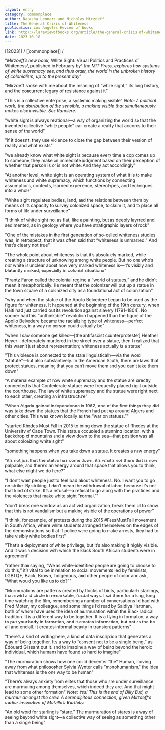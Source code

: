 ```yaml
---
layout: entry
category: commonplace
author: Natasha Lennard and Nicholas Mirzoeff
title: The General Crisis of Whiteness
publication: Los Angeles Review of Books
link: https://lareviewofbooks.org/article/the-general-crisis-of-whiteness-a-conversation-with-nicholas-mirzoeff/
date: 2023-10-18
---
```


[[2023]] / [[commonplace]] / 

"*Mirzoeff’s new book,* White Sight: Visual Politics and Practices of Whiteness*, published in February by* *the* *MIT Press, explores how systems of white supremacy see, and thus order, the world in the unbroken history of colonialism, up to the present day*"

"Mirzoeff spoke with me about the meaning of “white sight,” its long history, and the concurrent legacy of resistance against it"

"This is a collective enterprise, a systemic making visible"
*Note: A political work, the distribution of the sensible, a making visible that simultaneously makes else invisible. See Ranciere.*


"white sight is always relational—a way of organizing the world so that the invented collective “white people” can create a reality that accords to their sense of the world"

"if it doesn’t, they use violence to close the gap between their version of reality and what exists"

"we already know what white sight is because every time a cop comes up to someone, they make an immediate judgment based on their perception of whether that person is or is not white. And they act accordingly"

"At another level, white sight is an operating system of what it is to make whiteness and white supremacy, which functions by connecting assumptions, contexts, learned experience, stereotypes, and techniques into a whole"

"White sight regulates bodies, land, and the relations between them by means of its capacity to survey colonized space, to claim it, and to place all forms of life under surveillance"

"I think of white sight not as flat, like a painting, but as deeply layered and sedimented, as in geology where you have stratigraphic layers of rock"

"One of the mistakes in the first generation of so-called whiteness studies was, in retrospect, that it was often said that “whiteness is unmarked.” And that’s clearly not true"

"The whole point about whiteness is that it’s absolutely marked, while creating a structure of unknowing among white people. But no one who’s *not* white is unclear about how very marked whiteness is—it’s visibly and blatantly marked, especially in colonial situations"

"Frantz Fanon called the colonial regime a “world of statues,” and he didn’t mean it metaphorically. He meant that the colonizer will put up a statue in the town square of a colonized city as a foundational act of colonization"

"why and when the statue of the Apollo Belvedere began to be used as the figure for whiteness. It happened at the beginning of the 19th century, when Haiti had just carried out its revolution against slavery (1791–1804). No sooner had this “unthinkable” revolution happened than the figure of the Apollo Belvedere became the racializing type of whiteness—perfect whiteness, in a way no person could actually be"

"when I saw someone get killed—[the antifascist counterprotester] Heather Heyer—deliberately murdered in the street over a statue, then I realized that this wasn’t just about representation; whiteness actually *is* a statue"

"This violence is connected to the state linguistically—via the word “statute”—but also substantively. In the American South, there are laws that protect statues, meaning that you can’t move them and you can’t take them down"

"A material example of how white supremacy and the statue are directly connected is that Confederate statues were frequently placed right outside the courthouse. The law of white supremacy and the statue were right next to each other, creating an infrastructure"

"When Algeria gained independence in 1962, one of the first things they did was take down the statues that the French had put up around Algiers and other cities. This was known locally as the “war on statues.”"

"started Rhodes Must Fall in 2015 to bring down the statue of Rhodes at the University of Cape Town. This statue occupied a stunning location, with a backdrop of mountains and a view down to the sea—that position was all about colonizing white sight"

"something happens when you take down a statue. It creates a new energy"

"it’s not just that the statue has come down, it’s what’s *not* there that is now palpable, and there’s an energy around that space that allows you to think, what else might we do here?"

"I don’t want people just to feel bad about whiteness. No. I want you to go on strike. By striking, I don’t mean the withdrawal of labor, because it’s not that kind of strike. It’s a refusal—a refusal to go along with the practices and the violences that make white sight “normal.”"

"don’t break one window as an activist organization, break them all to show that this is not vandalism but a making visible of the operations of power"

"I think, for example, of protests during the 2015 #FeesMustFall movement in South Africa, where white students arranged themselves on the edges of the demonstrations so that if police were going to make arrests, they had to take visibly white bodies first"

"That’s a deployment of white privilege, but it’s also making it highly visible. And it was a decision with which the Black South African students were in agreement"

"rather than saying, “We as white-identified people are going to choose to do this,” it’s vital to be in relation to social movements led by feminists, LGBTQ+, Black, Brown, Indigenous, and other people of color and ask, “What would you like us to do?”"

"Murmurations are patterns created by flocks of birds, particularly starlings, that swirl and circle in remarkable, fractal ways. I sat there for a long, long time watching the film, remembering a number of conversations I’d had with Fred Moten, my colleague, and some things I’d read by Saidiya Hartman, both of whom have used the idea of murmuration within the Black radical tradition. It is a different way to be together. It is a flying in formation, a way to put your body in formation, and it creates information, but not as the be all and end all. It creates informal beauty in transient patterns"

"there’s a kind of writing here, a kind of data inscription that generates a way of being together. It’s a way to “consent not to be a single being,” as Édouard Glissant put it, and to imagine a way of being beyond the heroic individual, which humans have found so hard to imagine"

"The murmuration shows how one could decenter “the” Human, moving away from what philosopher Sylvia Wynter calls “monohumanism,” the idea that whiteness is the one way to be human"

"There’s always anxiety from elites that those who are under surveillance are murmuring among themselves, which indeed they are. And that might lead to some other formation"
*Note: Yes! This is the end of Billy Bud, a murmur amongst the crew. A serendipitous connection, given Mirzoeff’s earlier invocation of Melville’s Bartleby.*


"An old word for starling is “stare.” The murmuration of stares is a way of seeing beyond white sight—a collective way of seeing as something other than a single being"
